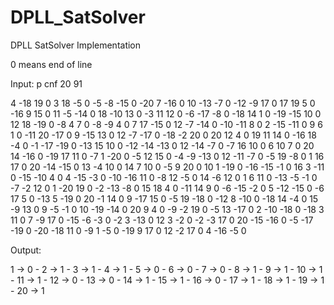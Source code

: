 # DPLL_SatSolver
DPLL SatSolver Implementation

0 means end of line 

Input: p cnf 20  91 


 4 -18 19 0
3 18 -5 0
-5 -8 -15 0
-20 7 -16 0
10 -13 -7 0
-12 -9 17 0
17 19 5 0
-16 9 15 0
11 -5 -14 0
18 -10 13 0
-3 11 12 0
-6 -17 -8 0
-18 14 1 0
-19 -15 10 0
12 18 -19 0
-8 4 7 0
-8 -9 4 0
7 17 -15 0
12 -7 -14 0
-10 -11 8 0
2 -15 -11 0
9 6 1 0
-11 20 -17 0
9 -15 13 0
12 -7 -17 0
-18 -2 20 0
20 12 4 0
19 11 14 0
-16 18 -4 0
-1 -17 -19 0
-13 15 10 0
-12 -14 -13 0
12 -14 -7 0
-7 16 10 0
6 10 7 0
20 14 -16 0
-19 17 11 0
-7 1 -20 0
-5 12 15 0
-4 -9 -13 0
12 -11 -7 0
-5 19 -8 0
1 16 17 0
20 -14 -15 0
13 -4 10 0
14 7 10 0
-5 9 20 0
10 1 -19 0
-16 -15 -1 0
16 3 -11 0
-15 -10 4 0
4 -15 -3 0
-10 -16 11 0
-8 12 -5 0
14 -6 12 0
1 6 11 0
-13 -5 -1 0
-7 -2 12 0
1 -20 19 0
-2 -13 -8 0
15 18 4 0
-11 14 9 0
-6 -15 -2 0
5 -12 -15 0
-6 17 5 0
-13 5 -19 0
20 -1 14 0
9 -17 15 0
-5 19 -18 0
-12 8 -10 0
-18 14 -4 0
15 -9 13 0
9 -5 -1 0
10 -19 -14 0
20 9 4 0
-9 -2 19 0
-5 13 -17 0
2 -10 -18 0
-18 3 11 0
7 -9 17 0
-15 -6 -3 0
-2 3 -13 0
12 3 -2 0
-2 -3 17 0
20 -15 -16 0
-5 -17 -19 0
-20 -18 11 0
-9 1 -5 0
-19 9 17 0
12 -2 17 0
4 -16 -5 0




Output: 

1 -> 0 -
2 -> 1 -
3 -> 1 -
4 -> 1 -
5 -> 0 -
6 -> 0 -
7 -> 0 -
8 -> 1 -
9 -> 1 -
10 -> 1 -
11 -> 1 -
12 -> 0 -
13 -> 0 -
14 -> 1 -
15 -> 1 -
16 -> 0 -
17 -> 1 -
18 -> 1 -
19 -> 1 -
20 -> 1
